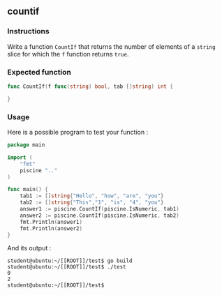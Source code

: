 ## countif

### Instructions

Write a function `CountIf` that returns the number of elements of a `string` slice for which the `f` function returns `true`.

### Expected function

```go
func CountIf(f func(string) bool, tab []string) int {

}
```

### Usage

Here is a possible program to test your function :

```go
package main

import (
	"fmt"
	piscine ".."
)

func main() {
	tab1 := []string{"Hello", "how", "are", "you"}
	tab2 := []string{"This","1", "is", "4", "you"}
	answer1 := piscine.CountIf(piscine.IsNumeric, tab1)
	answer2 := piscine.CountIf(piscine.IsNumeric, tab2)
	fmt.Println(answer1)
	fmt.Println(answer2)
}
```

And its output :

```console
student@ubuntu:~/[[ROOT]]/test$ go build
student@ubuntu:~/[[ROOT]]/test$ ./test
0
2
student@ubuntu:~/[[ROOT]]/test$
```
